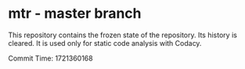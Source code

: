 # mtr - master branch

This repository contains the frozen state of the repository.
Its history is cleared. It is used only for static code
analysis with Codacy.

Commit Time: 1721360168